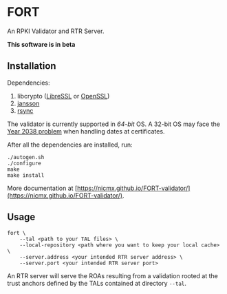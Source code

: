 # FORT

An RPKI Validator and RTR Server.

**This software is in beta**

## Installation

Dependencies:

1. libcrypto ([LibreSSL](http://www.libressl.org/) or [OpenSSL](https://www.openssl.org/))
2. [jansson](https://github.com/akheron/jansson)
3. [rsync](http://rsync.samba.org/)

The validator is currently supported in *64-bit* OS. A 32-bit OS may face the [Year 2038 problem](https://en.wikipedia.org/wiki/Year_2038_problem) when handling dates at certificates.

After all the dependencies are installed, run:

```
./autogen.sh
./configure
make
make install
```

More documentation at [https://nicmx.github.io/FORT-validator/](https://nicmx.github.io/FORT-validator/).

## Usage

```
fort \
	--tal <path to your TAL files> \
	--local-repository <path where you want to keep your local cache> \
	--server.address <your intended RTR server address> \
	--server.port <your intended RTR server port>
```

An RTR server will serve the ROAs resulting from a validation rooted at the trust anchors defined by the TALs contained at directory `--tal`.
